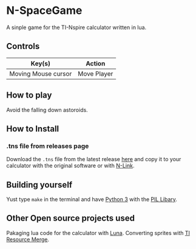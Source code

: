 # N-SpaceGame
A sinple game for the TI-Nspire calculator written in lua.

## Controls

| Key(s)                   | Action      |
|--------------------------|-------------|
| Moving Mouse cursor      | Move Player |

## How to play
Avoid the falling down astoroids.

## How to Install

### .tns file from releases page

Download the `.tns` file from the latest release
[here](https://github.com/BiberGames/N-SpaceGame/releases) and copy
it to your calculator with the original software or with [N-Link](https://github.com/lights0123/n-link).

## Building yourself
Yust type `make` in the terminal and have [Python 3](https://www.python.org/) with the [PIL Libary](https://pillow.readthedocs.io/en/stable/).


## Other Open source projects used
Pakaging lua code for the calculator with [Luna](https://github.com/ndless-nspire/Luna).
Converting sprites with [TI Resource Merge](https://github.com/DaveDuck321/TI-Resource-Merge).

